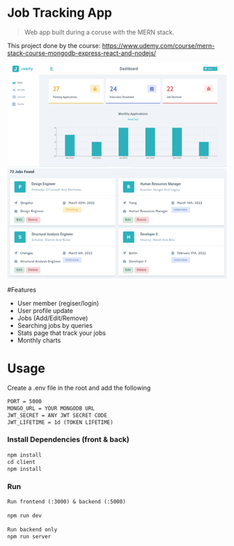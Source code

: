 # Job Tracking App

> Web app built during a coruse with the MERN stack.

This project done by the course: https://www.udemy.com/course/mern-stack-course-mongodb-express-react-and-nodejs/

![screenshot](https://github.com/amitshuu/jobify/blob/master/uploads/Jobify_Dashboard.png)
![screenshot](https://github.com/amitshuu/jobify/blob/master/uploads/Jobify_AllJobs.png)

#Features

- User member (regiser/login)
- User profile update
- Jobs (Add/Edit/Remove)
- Searching jobs by queries
- Stats page that track your jobs
- Monthly charts

# Usage

Create a .env file in the root and add the following

```
PORT = 5000
MONGO_URL = YOUR MONGODB URL
JWT_SECRET = ANY JWT SECRET CODE
JWT_LIFETIME = 1d (TOKEN LIFETIME)
```

### Install Dependencies (front & back)

```
npm install
cd client
npm install
```

### Run

```
Run frontend (:3000) & backend (:5000)

npm run dev

Run backend only
npm run server
```
